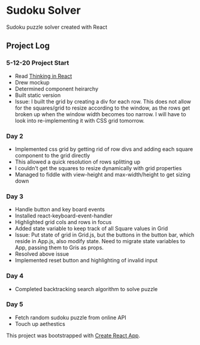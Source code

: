 # Sudoku Solver
Sudoku puzzle solver created with React

## Project Log

### 5-12-20 Project Start 
- Read [Thinking in React](https://reactjs.org/docs/thinking-in-react.html)
- Drew mockup
- Determined component heirarchy
- Built static version
- Issue: I built the grid by creating a div for each row. This does not allow for the squares/grid to resize according to the window, as the rows get broken up when the window width becomes too narrow. I will have to look into re-implementing it with CSS grid tomorrow. 

### Day 2
- Implemented css grid by getting rid of row divs and adding each square component to the grid directly
- This allowed a quick resolution of rows splitting up
- I couldn't get the squares to resize dynamically with grid properties
- Managed to fiddle with view-height and max-width/height to get sizing down

### Day 3
- Handle button and key board events 
- Installed react-keyboard-event-handler
- Highlighted grid cols and rows in focus
- Added state variable to keep track of all Square values in Grid
- Issue: Put state of grid in Grid.js, but the buttons in the button bar, which reside in App.js, also modify state. Need to migrate state variables to App, passing them to Gris as props.
- Resolved above issue
- Implemented reset button and highlighting of invalid input

### Day 4
- Completed backtracking search algorithm to solve puzzle

### Day 5
- Fetch random sudoku puzzle from online API
- Touch up aethestics





This project was bootstrapped with [Create React App](https://github.com/facebook/create-react-app).

